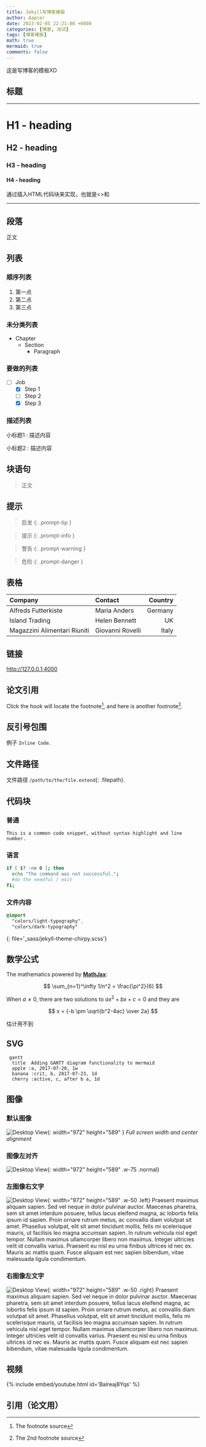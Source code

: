 ```yaml
---
title: Jekyll写博客模板
author: Aapcer
date: 2023-02-05 22:21:00 +0800
categories: [博客, 测试]
tags: [博客模板]
math: true
mermaid: true
comments: false
---
```


这是写博客的模板XD

## 标题
---
# H1 - heading

<h2 data-toc-skip>H2 - heading</h2>

<h3 data-toc-skip>H3 - heading</h3>

<h4>H4 - heading</h4>
通过插入HTML代码块来实现，也就是<>和</>





---

## 段落

正文

## 列表

### 顺序列表

1. 第一点
2. 第二点
3. 第三点

### 未分类列表

- Chapter
  + Section
    * Paragraph

### 要做的列表

- [ ] Job
  + [x] Step 1
  + [ ] Step 2
  + [x] Step 3

### 描述列表

小标题1
: 描述内容

小标题2
: 描述内容

## 块语句

> 正文

## 提示

> 启发
{: .prompt-tip }

> 提示
{: .prompt-info }

> 警告
{: .prompt-warning }

> 危险
{: .prompt-danger }

## 表格

| Company                      | Contact          | Country |
|:-----------------------------|:-----------------|--------:|
| Alfreds Futterkiste          | Maria Anders     | Germany |
| Island Trading               | Helen Bennett    | UK      |
| Magazzini Alimentari Riuniti | Giovanni Rovelli | Italy   |

## 链接

<http://127.0.0.1:4000>

## 论文引用

Click the hook will locate the footnote[^footnote], and here is another footnote[^fn-nth-2].

## 反引号包围

例子 `Inline Code`.

## 文件路径

文件路径 `/path/to/the/file.extend`{: .filepath}.

## 代码块

### 普通

```
This is a common code snippet, without syntax highlight and line number.
```

### 语言

```bash
if [ $? -ne 0 ]; then
  echo "The command was not successful.";
  #do the needful / exit
fi;
```

### 文件内容

```sass
@import
  "colors/light-typography",
  "colors/dark-typography"
```
{: file='_sass/jekyll-theme-chirpy.scss'}

## 数学公式

The mathematics powered by [**MathJax**](https://www.mathjax.org/):

$$ \sum_{n=1}^\infty 1/n^2 = \frac{\pi^2}{6} $$

When $a \ne 0$, there are two solutions to $ax^2 + bx + c = 0$ and they are

$$ x = {-b \pm \sqrt{b^2-4ac} \over 2a} $$

估计用不到

## SVG

```mermaid
 gantt
  title  Adding GANTT diagram functionality to mermaid
  apple :a, 2017-07-20, 1w
  banana :crit, b, 2017-07-23, 1d
  cherry :active, c, after b a, 1d
```

## 图像

### 默认图像

![Desktop View](/post/20230205/avatar.jpg){: width="972" height="589" }
_Full screen width and center alignment_

### 图像左对齐

![Desktop View](/post/20230205/avatar.jpg){: width="972" height="589" .w-75 .normal}

### 左图像右文字

![Desktop View](/post/20230205/avatar.jpg){: width="972" height="589" .w-50 .left}
Praesent maximus aliquam sapien. Sed vel neque in dolor pulvinar auctor. Maecenas pharetra, sem sit amet interdum posuere, tellus lacus eleifend magna, ac lobortis felis ipsum id sapien. Proin ornare rutrum metus, ac convallis diam volutpat sit amet. Phasellus volutpat, elit sit amet tincidunt mollis, felis mi scelerisque mauris, ut facilisis leo magna accumsan sapien. In rutrum vehicula nisl eget tempor. Nullam maximus ullamcorper libero non maximus. Integer ultricies velit id convallis varius. Praesent eu nisl eu urna finibus ultrices id nec ex. Mauris ac mattis quam. Fusce aliquam est nec sapien bibendum, vitae malesuada ligula condimentum.


### 右图像左文字

![Desktop View](/post/20230205/avatar.jpg){: width="972" height="589" .w-50 .right}
Praesent maximus aliquam sapien. Sed vel neque in dolor pulvinar auctor. Maecenas pharetra, sem sit amet interdum posuere, tellus lacus eleifend magna, ac lobortis felis ipsum id sapien. Proin ornare rutrum metus, ac convallis diam volutpat sit amet. Phasellus volutpat, elit sit amet tincidunt mollis, felis mi scelerisque mauris, ut facilisis leo magna accumsan sapien. In rutrum vehicula nisl eget tempor. Nullam maximus ullamcorper libero non maximus. Integer ultricies velit id convallis varius. Praesent eu nisl eu urna finibus ultrices id nec ex. Mauris ac mattis quam. Fusce aliquam est nec sapien bibendum, vitae malesuada ligula condimentum.


## 视频

{% include embed/youtube.html id='Balreaj8Yqs' %}

## 引用（论文用）

[^footnote]: The footnote source
[^fn-nth-2]: The 2nd footnote source
